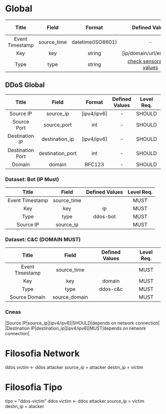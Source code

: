 # Global

|Title|Field|Format|Defined Values|Level Req.|Example|Description|
|:---:|:---:|:---:|:---:|:---:|:---:|:-----------:|
|Event Timestamp|source_time|datetime(ISO8601)|-|MUST|2014-07-15T00:16:29+00:00||
|Key|key|string|[ip/domain/url/email/uri]|MUST|domain|....|
|Type|type|string|[check sensors type values](http://nowhere.com)|MUST|malicious-website|....|

## DDoS Global
|Title|Field|Format|Defined Values|Level Req.|Example|Description|
|:---:|:---:|:---:|:---:|:---:|:---:|:-----------:|
|Source IP|source_ip|[ipv4/ipv6]|-|SHOULD|193.136.2.192|.---|
|Source Port|source_port|int|-|SHOULD|4234|.---|
|Destination IP|destination_ip|[ipv4/ipv6]|-|SHOULD|193.136.100.192|.---|
|Destination Port|destination_port|int|-|SHOULD|53|.---|
|Domain|domain|RFC123|-|SHOULD|www.botfree.eu|.---|

### Dataset: Bot (IP Must)

|Title|Field|Defined Values|Level Req.|
|:---:|:---:|:---:|:---:|
|Event Timestamp|source_time|<dynamic>|MUST|
|Key|key|ip|MUST|
|Type|type|ddos-bot|MUST|
|Source IP|source_ip|<dynamic>|MUST|

### Dataset: C&C (DOMAIN MUST)
|Title|Field|Defined Values|Level Req.|
|:---:|:---:|:---:|:---:|
|Event Timestamp|source_time|<dynamic>|MUST|
|Key|key|domain|MUST|
|Type|type|ddos-c&c|MUST|
|Source Domain|source_domain|<dynamic>|MUST|


### Cneas
|Source IP|source_ip|[ipv4/ipv6]|SHOULD|depends on network connection|
|Destination IP|destination_ip|[ipv4/ipv6]|MUST|depends on network connection|

Filosofia Network
===========
ddos victim <- ddos attacker
source_ip = attacker
destin_ip = victim  


Filosofia Tipo
===========
tipo = "ddos-victim"
ddos victim <- ddos attacker
source_ip = victim
destin_ip = atacker  
